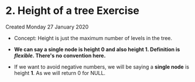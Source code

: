 # 2. Height of a tree Exercise
Created Monday 27 January 2020


* Concept: Height is just the maximum number of levels in the tree.



* **We can say a single node is height 0 and also height 1. Definition is ***flexible***. There's no convention here.**
* If we want to avoid negative numbers, we will be saying a **single node** is height **1**. As we will return 0 for NULL.



